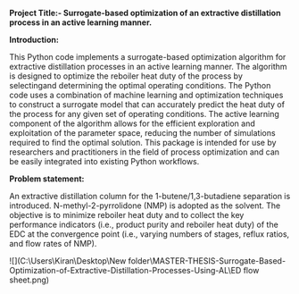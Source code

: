 **Project Title:- ****Surrogate-based**** optimization of ****an extractive distillation process**** in an active learning manner.**

**Introduction:**

This Python code implements a surrogate-based optimization algorithm for
extractive distillation processes in an active learning manner. The
algorithm is designed to optimize the reboiler heat duty of the process by
selectingand determining the optimal operating conditions. The Python code uses
a combination of machine learning and optimization techniques to construct a
surrogate model that can accurately predict the heat duty of the process for
any given set of operating conditions. The active learning component of
the algorithm allows for the efficient exploration and exploitation of the
parameter space, reducing the number of simulations required to find the
optimal solution. This package is intended for use by researchers and
practitioners in the field of process optimization and can be easily integrated
into existing Python workflows.

**Problem statement:**

An extractive distillation column for the 1-butene/1,3-butadiene
separation is introduced. N-methyl-2-pyrrolidone (NMP) is
adopted as the solvent. The objective is to minimize reboiler heat duty
and to collect the key performance indicators (i.e., product purity
and reboiler heat duty) of the EDC at the convergence
point (i.e., varying numbers of stages, reflux ratios, and
flow rates of NMP).


![](C:\Users\Kiran\Desktop\New folder\MASTER-THESIS-Surrogate-Based-Optimization-of-Extractive-Distillation-Processes-Using-AL\ED flow sheet.png)
